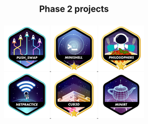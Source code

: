 <div align=center>
	<h1>
		Phase 2 projects
	</h1>
</div>
<br>

<div align=center>
	<a href="https://github.com/andreyvdl/42-push_swap" target="_blank">
		<img src="./images/push_swape.png" alt="joga pra cá, joga pra lá">
	</a>
	<a href="https://github.com/andreyvdl/Minishell" target="_blank">
		<img src="./images/minishellm.png" alt="/dev/null$>">
	</a>
	<a href="https://github.com/andreyvdl/42-philosophers" target="_blank">
		<img src="./images/philosophersm.png" alt="So solo che non so niente">
	</a>
	<a href="https://github.com/andreyvdl/42-NetPractice" target="_blank">
		<img src="./images/netpracticee.png" alt="157.40.95.145">
	</a>
	<a href="https://github.com/andreyvdl/42-Cub3D" target="_blank">
		<img src="./images/cub3dm.png" alt="RIP AND TEAR UNTIL IS DONE">
	</a>
	<img src="./images/minirtn.png" alt="WOW NICE GRAPHICS">
</div>
